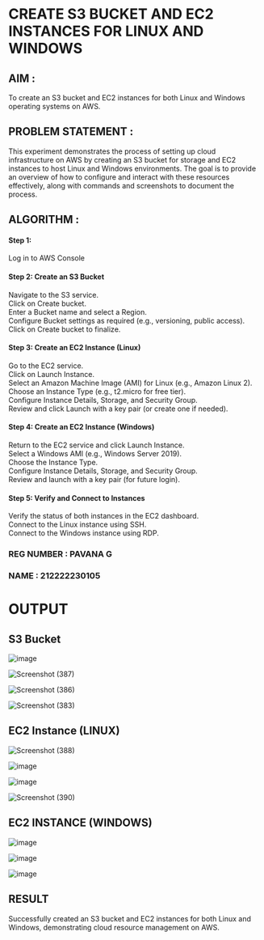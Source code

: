  # CREATE S3 BUCKET AND EC2 INSTANCES FOR LINUX AND WINDOWS

## AIM :
To create an S3 bucket and EC2 instances for both Linux and Windows operating systems on AWS.

## PROBLEM STATEMENT :
This experiment demonstrates the process of setting up cloud infrastructure on AWS by creating an S3 bucket for storage and EC2 instances to host Linux and Windows environments. The goal is to provide an overview of how to configure and interact with these resources effectively, along with commands and screenshots to document the process.

## ALGORITHM :

#### Step 1:
Log in to AWS Console</br>

#### Step 2: Create an S3 Bucket</br>
Navigate to the S3 service.</br>
Click on Create bucket.</br>
Enter a Bucket name and select a Region.</br>
Configure Bucket settings as required (e.g., versioning, public access).</br>
Click on Create bucket to finalize.</br>

#### Step 3: Create an EC2 Instance (Linux)
Go to the EC2 service.</br>
Click on Launch Instance.</br>
Select an Amazon Machine Image (AMI) for Linux (e.g., Amazon Linux 2).</br>
Choose an Instance Type (e.g., t2.micro for free tier).</br>
Configure Instance Details, Storage, and Security Group.</br>
Review and click Launch with a key pair (or create one if needed).</br>

#### Step 4: Create an EC2 Instance (Windows)
Return to the EC2 service and click Launch Instance.</br>
Select a Windows AMI (e.g., Windows Server 2019).</br>
Choose the Instance Type.</br>
Configure Instance Details, Storage, and Security Group.</br>
Review and launch with a key pair (for future login).</br>

#### Step 5: Verify and Connect to Instances
Verify the status of both instances in the EC2 dashboard.</br>
Connect to the Linux instance using SSH.</br>
Connect to the Windows instance using RDP.</br>

### REG NUMBER : PAVANA G
### NAME : 212222230105

# OUTPUT

## S3 Bucket

![image](https://github.com/user-attachments/assets/b878960b-9d4f-4714-93d8-3d4c188b4f0d)

![Screenshot (387)](https://github.com/user-attachments/assets/a6353a78-d8b3-4c53-bbf9-420336c0f899)

![Screenshot (386)](https://github.com/user-attachments/assets/528c0153-b966-47ce-887d-afa9df5ddb27)

![Screenshot (383)](https://github.com/user-attachments/assets/8cad226a-b8ba-4131-8198-a4d9b5d43590)


## EC2 Instance (LINUX)

![Screenshot (388)](https://github.com/user-attachments/assets/d228831b-30c5-48c4-ba86-4301e199a413)

![image](https://github.com/user-attachments/assets/6f882b65-7ea3-4250-9325-dfea4364c071)

![image](https://github.com/user-attachments/assets/04daa856-39ed-4f80-9f59-2785391cb6f6)

![Screenshot (390)](https://github.com/user-attachments/assets/7088fdc2-0ecc-4871-bf38-cf0c4468c67b)


## EC2 INSTANCE (WINDOWS)

![image](https://github.com/user-attachments/assets/5b5f1084-8974-4ff5-8d7d-b331f65635b3)

![image](https://github.com/user-attachments/assets/1b265296-4d0f-46b5-bb3f-f092fecea101)

![image](https://github.com/user-attachments/assets/99a44580-2c8d-45d1-a465-7f1261886ac3)

## RESULT
 Successfully created an S3 bucket and EC2 instances for both Linux and Windows, demonstrating cloud resource management on AWS.


  
